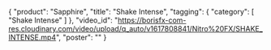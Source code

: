 {
   "product": "Sapphire",
   "title": "Shake Intense",
   "tagging": {
   "category": [
      "Shake Intense"
    ]
   },
   "video_id": "https://borisfx-com-res.cloudinary.com/video/upload/q_auto/v1617808841/Nitro%20FX/SHAKE_INTENSE.mp4",
   "poster": ""
}
